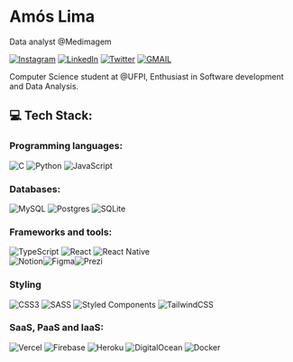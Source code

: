 # Amós Lima 

Data analyst @Medimagem

[![Instagram](https://img.shields.io/badge/Instagram-%23E4405F.svg?logo=Instagram&logoColor=white)](https://instagram.com/amoslimaa) [![LinkedIn](https://img.shields.io/badge/LinkedIn-%23E4405F.svg?logo=linkedin&logoColor=white)](https://linkedin.com/in/amslimaa) [![Twitter](https://img.shields.io/badge/Twitter-%23E4405F.svg?logo=Twitter&logoColor=white)](https://twitter.com/amslimaaa) 
[![GMAIL](https://img.shields.io/badge/-social.amos@gmail.com-%23E4405F.svg?logo=Gmail&logoColor=white&link=mailto:social.amos@gmail.com)](mailto:social.amos@gmail.com) 

Computer Science student at @UFPI, Enthusiast in Software development and Data Analysis.

## 💻 Tech Stack:
### Programming languages:
![C](https://img.shields.io/badge/c-%2300599C.svg?style=flat-square&logo=c&logoColor=white) ![Python](https://img.shields.io/badge/python-3670A0?style=flat-square&logo=python&logoColor=ffdd54) 
![JavaScript](https://img.shields.io/badge/javascript-%23323330.svg?style=flat-square&logo=javascript&logoColor=%23F7DF1E)
### Databases: 
![MySQL](https://img.shields.io/badge/mysql-%2300f.svg?style=flat-square&logo=mysql&logoColor=white)
![Postgres](https://img.shields.io/badge/postgres-%23316192.svg?style=flat-square&logo=postgresql&logoColor=white)
![SQLite](https://img.shields.io/badge/sqlite-%2307405e.svg?style=flat-square&logo=sqlite&logoColor=white)
### Frameworks and tools:
![TypeScript](https://img.shields.io/badge/typescript-%23007ACC.svg?style=flat-square&logo=typescript&logoColor=white) 
![React](https://img.shields.io/badge/react-%2320232a.svg?style=flat-square&logo=react&logoColor=%2361DAFB) ![React Native](https://img.shields.io/badge/react_native-%2320232a.svg?style=flat-square&logo=react&logoColor=%2361DAFB)   
![Notion](https://img.shields.io/badge/Notion-%23000000.svg?style=flat-square&logo=notion&logoColor=white)![Figma](https://img.shields.io/badge/figma-%23F24E1E.svg?style=flat-square&logo=figma&logoColor=white)![Prezi](https://img.shields.io/badge/Prezi-%23000000.svg?style=flat-square&logo=Prezi&logoColor=white)
### Styling
![CSS3](https://img.shields.io/badge/css3-%231572B6.svg?style=flat-square&logo=css3&logoColor=white) 
![SASS](https://img.shields.io/badge/SASS-hotpink.svg?style=flat-square&logo=SASS&logoColor=white)
![Styled Components](https://img.shields.io/badge/styled--components-DB7093?style=flat-square&logo=styled-components&logoColor=white)
![TailwindCSS](https://img.shields.io/badge/tailwindcss-%2338B2AC.svg?style=flat-square&logo=tailwind-css&logoColor=white)
### SaaS, PaaS and IaaS: 
![Vercel](https://img.shields.io/badge/vercel-%23000000.svg?style=flat-square&logo=vercel&logoColor=white) 
![Firebase](https://img.shields.io/badge/firebase-%23039BE5.svg?style=flat-square&logo=firebase)
![Heroku](https://img.shields.io/badge/heroku-%23430098.svg?style=flat-square&logo=heroku&logoColor=white) 
![DigitalOcean](https://img.shields.io/badge/DigitalOcean-%230167ff.svg?style=flat-square&logo=digitalOcean&logoColor=white) 
![Docker](https://img.shields.io/badge/docker-%230db7ed.svg?style=flat-square&logo=docker&logoColor=white)
    	
